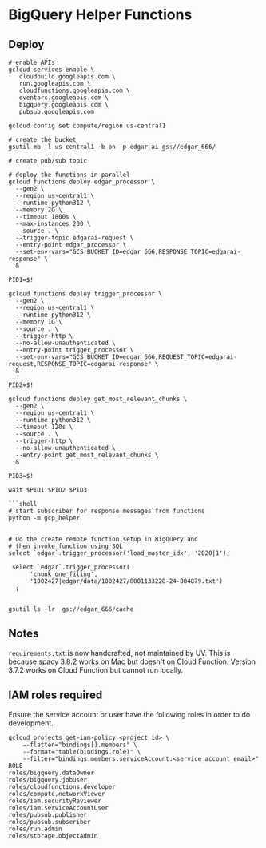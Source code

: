 # BigQuery Helper Functions

## Deploy

```shell
# enable APIs
gcloud services enable \
   cloudbuild.googleapis.com \
   run.googleapis.com \
   cloudfunctions.googleapis.com \
   eventarc.googleapis.com \
   bigquery.googleapis.com \
   pubsub.googleapis.com

gcloud config set compute/region us-central1

# create the bucket
gsutil mb -l us-central1 -b on -p edgar-ai gs://edgar_666/

# create pub/sub topic

# deploy the functions in parallel
gcloud functions deploy edgar_processor \
  --gen2 \
  --region us-central1 \
  --runtime python312 \
  --memory 2G \
  --timeout 1800s \
  --max-instances 200 \
  --source . \
  --trigger-topic edgarai-request \
  --entry-point edgar_processor \
  --set-env-vars="GCS_BUCKET_ID=edgar_666,RESPONSE_TOPIC=edgarai-response" \
  &

PID1=$!

gcloud functions deploy trigger_processor \
  --gen2 \
  --region us-central1 \
  --runtime python312 \
  --memory 1G \
  --source . \
  --trigger-http \
  --no-allow-unauthenticated \
  --entry-point trigger_processor \
  --set-env-vars="GCS_BUCKET_ID=edgar_666,REQUEST_TOPIC=edgarai-request,RESPONSE_TOPIC=edgarai-response" \
  &

PID2=$!

gcloud functions deploy get_most_relevant_chunks \
  --gen2 \
  --region us-central1 \
  --runtime python312 \
  --timeout 120s \
  --source . \
  --trigger-http \
  --no-allow-unauthenticated \
  --entry-point get_most_relevant_chunks \
  &

PID3=$!

wait $PID1 $PID2 $PID3

```shell
# start subscriber for response messages from functions
python -m gcp_helper


# Do the create remote function setup in BigQuery and
# then invoke function using SQL
select `edgar`.trigger_processor('load_master_idx', '2020|1');

 select `edgar`.trigger_processor(
      'chunk_one_filing',
      '1002427|edgar/data/1002427/0001133228-24-004879.txt')
  ;


gsutil ls -lr  gs://edgar_666/cache

```

## Notes
```requirements.txt``` is now handcrafted, not maintained by UV. This is because spacy 3.8.2 works on Mac but doesn't on Cloud Function. Version 3.7.2 works on Cloud Function but cannot run locally.

## IAM roles required
Ensure the service account or user have the following roles in order to do development.

```shell
gcloud projects get-iam-policy <project_id> \
    --flatten="bindings[].members" \
    --format="table(bindings.role)" \
    --filter="bindings.members:serviceAccount:<service_account_email>"
ROLE
roles/bigquery.dataOwner
roles/bigquery.jobUser
roles/cloudfunctions.developer
roles/compute.networkViewer
roles/iam.securityReviewer
roles/iam.serviceAccountUser
roles/pubsub.publisher
roles/pubsub.subscriber
roles/run.admin
roles/storage.objectAdmin
```
